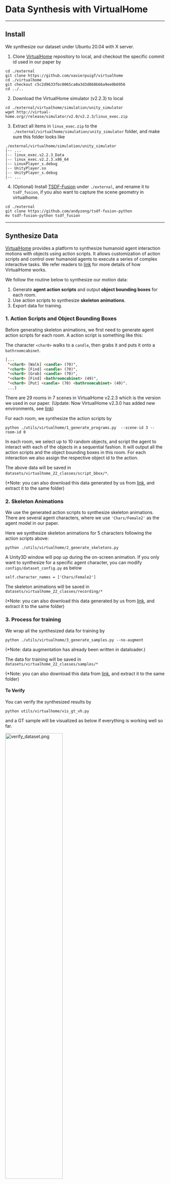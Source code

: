 # Data Synthesis with VirtualHome 

---

## Install
We synthesize our dataset under Ubuntu 20.04 with X server.

1. Clone [VirtualHome](https://github.com/xavierpuigf/virtualhome) repository to local, and checkout the specific commit id used in our paper by
```angular2html
cd ./external
git clone https://github.com/xavierpuigf/virtualhome
cd ./virtualhome
git checkout c5c2d9633fbc0065ca0a3d3d868b66a9ee0b6956
cd ../..
```

2. Download the VirtualHome simulator (v2.2.3) to local
```angular2html
cd ./external/virtualhome/simulation/unity_simulator
wget http://virtual-home.org//release/simulator/v2.0/v2.2.3/linux_exec.zip
```

3. Extract all items in `linux_exec.zip` to the `./external/virtualhome/simulation/unity_simulator` folder, and make sure this folder looks like
```angular2html
./external/virtualhome/simulation/unity_simulator
|-- ...
|-- linux_exec.v2.2.3_Data
|-- linux_exec.v2.2.3.x86_64
|-- LinuxPlayer_s.debug
|-- UnityPlayer.so
|-- UnityPlayer_s.debug
|-- ...
```

4. (Optional) Install [TSDF-Fusion](https://github.com/andyzeng/tsdf-fusion-python) under `./external`, and rename it to `tsdf_fusion`, if you also want to capture the scene geometry in virtualhome.
```angular2html
cd ./external
git clone https://github.com/andyzeng/tsdf-fusion-python
mv tsdf-fusion-python tsdf_fusion
```

---

## Synthesize Data
[VirtualHome](https://github.com/xavierpuigf/virtualhome) provides a platform to synthesize humanoid agent interaction
motions with objects using action scripts. It allows customization of action scripts and control over humanoid agents
to execute a series of complex interactive tasks. We refer readers to [link](http://virtual-home.org/documentation/master/#)
for more details of how VirtualHome works.

We follow the routine below to synthesize our motion data:
1. Generate **agent action scripts** and output **object bounding boxes** for each room.
2. Use action scripts to synthesize **skeleton animations**.
3. Export data for training.

### 1. Action Scripts and Object Bounding Boxes

Before generating skeleton animations, we first need to generate agent action scripts for each room. A action script
is something like this:

The character `<char0>` walks to a `candle`, then grabs it and puts it onto a `bathroomcabinet`.
```html
[...
 "<char0> [Walk] <candle> (70)", 
 "<char0> [Find] <candle> (70)",
 "<char0> [Grab] <candle> (70)", 
 "<char0> [Find] <bathroomcabinet> (49)",
 "<char0> [Put] <candle> (70) <bathroomcabinet> (49)".
 ...]
 ```

There are 29 rooms in 7 scenes in VirtualHome v2.2.3 which is the version we used in our paper. 
(Update: Now VirtualHome v2.3.0 has added new environments, see [link](http://virtual-home.org/documentation/master/downloads/downloads.html))

For each room, we synthesize the action scripts by
```commandline
python ./utils/virtualhome/1_generate_programs.py  --scene-id 3 --room-id 0
```

In each room, we select up to 10 random objects, and script the agent to interact with each of the objects in a
sequential fashion. It will output all the action scripts and the object bounding boxes in this room. For each
interaction we also assign the respective object id to the action.

The above data will be saved in `datasets/virtualhome_22_classes/script_bbox/*`.

(*Note: you can also download this data generated by us from [link](https://tumde-my.sharepoint.com/:u:/g/personal/yinyu_nie_tum_de/EbQJdYJq_QJIpj63S0git2UBJDaooF8c0_29ZjMEsmvTQA?e=ikF3ta),
and extract it to the same folder)

### 2. Skeleton Animations
We use the generated action scripts to synthesize skeleton animations. There are several agent characters, where we use
`'Chars/Female2'` as the agent model in our paper.

Here we synthesize skeleton animations for 5 characters following the action scripts above:
```commandline
python ./utils/virtualhome/2_generate_skeletons.py
```
A Unity3D window will pop up during the on-screen animation. If you only want to synthesize for a specific agent
character, you can modify `configs/dataset_config.py` as below
```angular2html
self.character_names = ['Chars/Female2']
```

The skeleton animations will be saved in `datasets/virtualhome_22_classes/recording/*`

(*Note: you can also download this data generated by us from [link](https://tumde-my.sharepoint.com/:u:/g/personal/yinyu_nie_tum_de/EZjKkoxm741PsticYrFPQ2AB72KokWHdcY2vjsws1QwmmQ?e=sgLHbM),
and extract it to the same folder)

### 3. Process for training
We wrap all the synthesized data for training by
```commandline
python ./utils/virtualhome/3_generate_samples.py --no-augment
```
(*Note: data augmentation has already been written in dataloader.)

The data for training will be saved in `datasets/virtualhome_22_classes/samples/*`

(*Note: you can also download this data from [link](https://tumde-my.sharepoint.com/:u:/g/personal/yinyu_nie_tum_de/ESeI-yefoelJvMEaj7LGm0UB9Jq1qYraq0BtsemMxBV-DQ?e=OBvi1r),
and extract it to the same folder)


#### To Verify
You can verify the synthesized results by
```commandline
python utils/virtualhome/vis_gt_vh.py
```
and a GT sample will be visualized as below if everything is working well so far.

<img src="../../out/resources/verify_dataset.png" alt="verify_dataset.png" width="60%" />


### 4. Synthesize Scene Mesh (Optional)
If you want to obtain the room meshs in VirtualHome, we also provide our virtual scanning code
```commandline
python ./utils/virtualhome/vis_vhome.py 
```

This will pop up a visualization window containing room mesh, object boxes and poses.

---
### Acknowledgments
We synthesize our code using [VirtualHome](http://virtual-home.org/documentation/master/index.html) platform. If you find our code
helpful, please consider citing both of our works.














